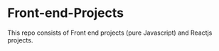 # Front-end-Projects
This repo consists of Front end projects (pure Javascript) and Reactjs projects.
